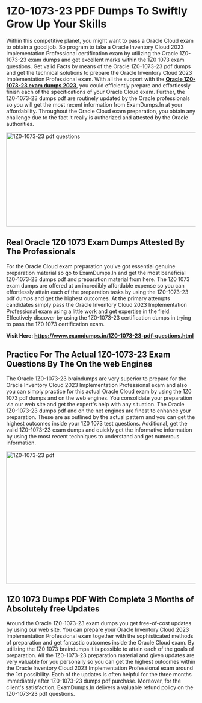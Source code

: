 <h1><strong>1Z0-1073-23 PDF Dumps To Swiftly Grow Up Your Skills</strong></h1>
<p>Within this competitive planet, you might want to pass a Oracle Cloud exam to obtain a good job. So program to take a Oracle Inventory Cloud 2023 Implementation Professional certification exam by utilizing the Oracle 1Z0-1073-23 exam dumps and get excellent marks within the 1Z0 1073 exam questions. Get valid Facts by means of the Oracle 1Z0-1073-23 pdf dumps and get the technical solutions to prepare the Oracle Inventory Cloud 2023 Implementation Professional exam. With all the support with the <strong><a href="https://www.examdumps.in/1Z0-1073-23-pdf-questions.html">Oracle 1Z0-1073-23 exam dumps 2023</a></strong>, you could efficiently prepare and effortlessly finish each of the specifications of your Oracle Cloud exam. Further, the 1Z0-1073-23 dumps pdf are routinely updated by the Oracle professionals so you will get the most recent information from ExamDumps.In at your affordability. Throughout the Oracle Cloud exam preparation, you obtain any challenge due to the fact it really is authorized and attested by the Oracle authorities.</p>
<p><img src="https://i.ibb.co/zxJwW90/Copy-of-Online-Classes-Twitter-header-post-Made-with-Poster-My-Wall-1.png" alt="1Z0-1073-23 pdf questions" width="750" height="250" /></p>
<h2><strong>Real Oracle 1Z0 1073 Exam Dumps Attested By The Professionals</strong></h2>
<p>For the Oracle Cloud exam preparation you've got essential genuine preparation material so go to ExamDumps.In and get the most beneficial 1Z0-1073-23 dumps pdf and preparation material from here. The 1Z0 1073 exam dumps are offered at an incredibly affordable expense so you can effortlessly attain each of the preparation tasks by using the 1Z0-1073-23 pdf dumps and get the highest outcomes. At the primary attempts candidates simply pass the Oracle Inventory Cloud 2023 Implementation Professional exam using a little work and get expertise in the field. Effectively discover by using the 1Z0-1073-23 certification dumps in trying to pass the 1Z0 1073 certification exam.</p>
<p><strong>Visit Here:&nbsp;<a href="https://www.examdumps.in/1Z0-1073-23-pdf-questions.html">https://www.examdumps.in/1Z0-1073-23-pdf-questions.html</a></strong></p>
<h2><strong>Practice For The Actual 1Z0-1073-23 Exam Questions By The On the web Engines</strong></h2>
<p>The Oracle 1Z0-1073-23 braindumps are very superior to prepare for the Oracle Inventory Cloud 2023 Implementation Professional exam and also you can simply practice for this actual Oracle Cloud exam by using the 1Z0 1073 pdf dumps and on the web engines. You consolidate your preparation via our web site and get the expert's help with any situation. The Oracle 1Z0-1073-23 dumps pdf and on the net engines are finest to enhance your preparation. These are as outlined by the actual pattern and you can get the highest outcomes inside your 1Z0 1073 test questions. Additional, get the valid 1Z0-1073-23 exam dumps and quickly get the informative information by using the most recent techniques to understand and get numerous information.</p>
<p><a href="https://www.examdumps.in/1Z0-1073-23-pdf-questions.html"><img src="https://i.ibb.co/QkNtdwY/Copy-of-Zoom-Online-Classes-Facebook-Share-Po-Made-with-Poster-My-Wall-1.jpg" alt="1Z0-1073-23 pdf" width="670" height="352" /></a></p>
<h2><strong>1Z0 1073 Dumps PDF With Complete 3 Months of Absolutely free Updates</strong></h2>
<p>Around the Oracle 1Z0-1073-23 exam dumps you get free-of-cost updates by using our web site. You can prepare your Oracle Inventory Cloud 2023 Implementation Professional exam together with the sophisticated methods of preparation and get fantastic outcomes inside the Oracle Cloud exam. By utilizing the 1Z0 1073 braindumps it is possible to attain each of the goals of preparation. All the 1Z0-1073-23 preparation material and given updates are very valuable for you personally so you can get the highest outcomes within the Oracle Inventory Cloud 2023 Implementation Professional exam around the 1st possibility. Each of the updates is often helpful for the three months immediately after 1Z0-1073-23 dumps pdf purchase. Moreover, for the client's satisfaction, ExamDumps.In delivers a valuable refund policy on the 1Z0-1073-23 pdf questions.</p>
